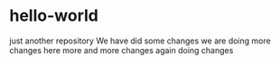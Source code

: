 # hello-world
just another repository
We have did some changes
we are doing more changes here
more and more changes
again doing changes
